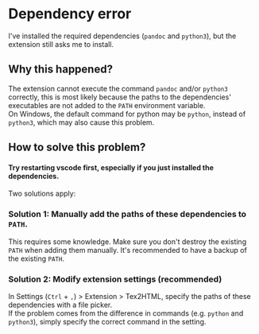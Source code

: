 # Dependency error

I've installed the required dependencies (`pandoc` and `python3`), but the extension still asks me to install.

## Why this happened?

The extension cannot execute the command `pandoc` and/or `python3` correctly, this is most likely because the paths to the dependencies' executables are not added to the `PATH` environment variable. \
On Windows, the default command for python may be `python`, instead of `python3`, which may also cause this problem.

## How to solve this problem?

#### Try restarting vscode first, especially if you just installed the dependencies.

Two solutions apply: 

### Solution 1: Manually add the paths of these dependencies to `PATH`.

This requires some knowledge. Make sure you don't destroy the existing `PATH` when adding them manually. It's recommended to have a backup of the existing `PATH`.

### Solution 2: Modify extension settings (recommended)
In Settings (`Ctrl` + `,`) > Extension > Tex2HTML, specify the paths of these dependencies with a file picker. \
If the problem comes from the difference in commands (e.g. `python` and `python3`), simply specify the correct command in the setting.